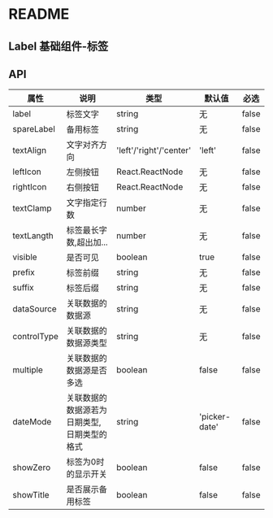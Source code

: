 # README
## Label 基础组件-标签
## API

属性 | 说明 | 类型 | 默认值 | 必选
----|-----|------|------|------
label | 标签文字 | string | 无 |false
spareLabel | 备用标签 | string | 无 | false
textAlign | 文字对齐方向 | 'left'/'right'/'center' | 'left' | false
leftIcon | 左侧按钮 | React.ReactNode | 无 | false
rightIcon | 右侧按钮 | React.ReactNode | 无 | false
textClamp | 文字指定行数 | number | 无 | false
textLangth | 标签最长字数,超出加... | number | 无 | false
visible | 是否可见 | boolean | true | false
prefix | 标签前缀 | string | 无 | false
suffix | 标签后缀 | string | 无 | false
dataSource | 关联数据的数据源 | string | 无 | false
controlType | 关联数据的数据源类型 | string | 无 | false
multiple | 关联数据的数据源是否多选 | boolean | false | false
dateMode | 关联数据的数据源若为日期类型,日期类型的格式 | string | 'picker-date' | false
showZero | 标签为0时的显示开关 | boolean | false | false
showTitle | 是否展示备用标签 | boolean | false | false

